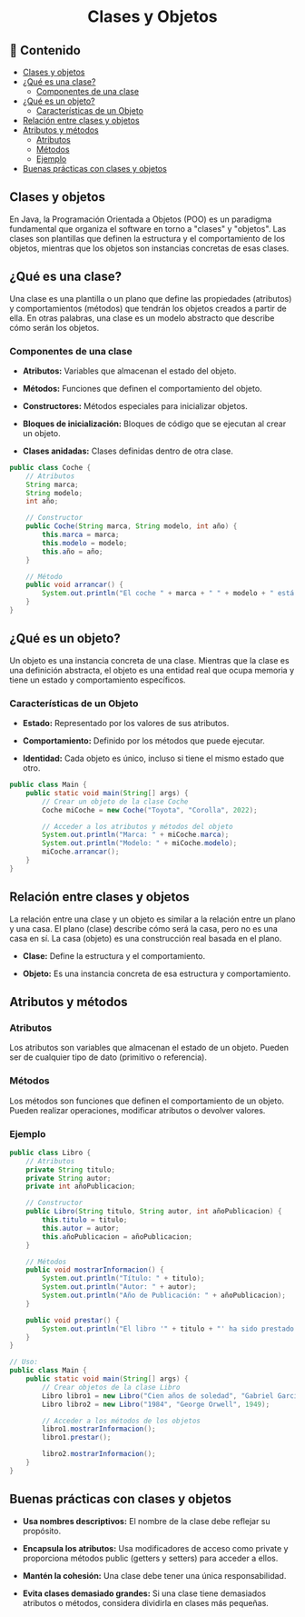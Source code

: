 <h1 align="center">Clases y Objetos</h1>

<h2>📑 Contenido</h2>

- [Clases y objetos](#clases-y-objetos)
- [¿Qué es una clase?](#qué-es-una-clase)
  - [Componentes de una clase](#componentes-de-una-clase)
- [¿Qué es un objeto?](#qué-es-un-objeto)
  - [Características de un Objeto](#características-de-un-objeto)
- [Relación entre clases y objetos](#relación-entre-clases-y-objetos)
- [Atributos y métodos](#atributos-y-métodos)
  - [Atributos](#atributos)
  - [Métodos](#métodos)
  - [Ejemplo](#ejemplo)
- [Buenas prácticas con clases y objetos](#buenas-prácticas-con-clases-y-objetos)

## Clases y objetos

En Java, la Programación Orientada a Objetos (POO) es un paradigma fundamental que organiza el software en torno a "clases" y "objetos". Las clases son plantillas que definen la estructura y el comportamiento de los objetos, mientras que los objetos son instancias concretas de esas clases.

## ¿Qué es una clase?

Una clase es una plantilla o un plano que define las propiedades (atributos) y comportamientos (métodos) que tendrán los objetos creados a partir de ella. En otras palabras, una clase es un modelo abstracto que describe cómo serán los objetos.

### Componentes de una clase

- **Atributos:** Variables que almacenan el estado del objeto.

- **Métodos:** Funciones que definen el comportamiento del objeto.

- **Constructores:** Métodos especiales para inicializar objetos.

- **Bloques de inicialización:** Bloques de código que se ejecutan al crear un objeto.

- **Clases anidadas:** Clases definidas dentro de otra clase.

```java
public class Coche {
    // Atributos
    String marca;
    String modelo;
    int año;

    // Constructor
    public Coche(String marca, String modelo, int año) {
        this.marca = marca;
        this.modelo = modelo;
        this.año = año;
    }

    // Método
    public void arrancar() {
        System.out.println("El coche " + marca + " " + modelo + " está arrancando.");
    }
}
```

## ¿Qué es un objeto?

Un objeto es una instancia concreta de una clase. Mientras que la clase es una definición abstracta, el objeto es una entidad real que ocupa memoria y tiene un estado y comportamiento específicos.

### Características de un Objeto

- **Estado:** Representado por los valores de sus atributos.

- **Comportamiento:** Definido por los métodos que puede ejecutar.

- **Identidad:** Cada objeto es único, incluso si tiene el mismo estado que otro.

```java
public class Main {
    public static void main(String[] args) {
        // Crear un objeto de la clase Coche
        Coche miCoche = new Coche("Toyota", "Corolla", 2022);

        // Acceder a los atributos y métodos del objeto
        System.out.println("Marca: " + miCoche.marca);
        System.out.println("Modelo: " + miCoche.modelo);
        miCoche.arrancar();
    }
}
```

## Relación entre clases y objetos

La relación entre una clase y un objeto es similar a la relación entre un plano y una casa. El plano (clase) describe cómo será la casa, pero no es una casa en sí. La casa (objeto) es una construcción real basada en el plano.

- **Clase:** Define la estructura y el comportamiento.

- **Objeto:** Es una instancia concreta de esa estructura y comportamiento.

## Atributos y métodos

### Atributos

Los atributos son variables que almacenan el estado de un objeto. Pueden ser de cualquier tipo de dato (primitivo o referencia).

### Métodos

Los métodos son funciones que definen el comportamiento de un objeto. Pueden realizar operaciones, modificar atributos o devolver valores.

### Ejemplo

```java
public class Libro {
    // Atributos
    private String titulo;
    private String autor;
    private int añoPublicacion;

    // Constructor
    public Libro(String titulo, String autor, int añoPublicacion) {
        this.titulo = titulo;
        this.autor = autor;
        this.añoPublicacion = añoPublicacion;
    }

    // Métodos
    public void mostrarInformacion() {
        System.out.println("Título: " + titulo);
        System.out.println("Autor: " + autor);
        System.out.println("Año de Publicación: " + añoPublicacion);
    }

    public void prestar() {
        System.out.println("El libro '" + titulo + "' ha sido prestado.");
    }
}

// Uso:
public class Main {
    public static void main(String[] args) {
        // Crear objetos de la clase Libro
        Libro libro1 = new Libro("Cien años de soledad", "Gabriel García Márquez", 1967);
        Libro libro2 = new Libro("1984", "George Orwell", 1949);

        // Acceder a los métodos de los objetos
        libro1.mostrarInformacion();
        libro1.prestar();

        libro2.mostrarInformacion();
    }
}
```

## Buenas prácticas con clases y objetos

- **Usa nombres descriptivos:** El nombre de la clase debe reflejar su propósito.

- **Encapsula los atributos:** Usa modificadores de acceso como private y proporciona métodos public (getters y setters) para acceder a ellos.

- **Mantén la cohesión:** Una clase debe tener una única responsabilidad.

- **Evita clases demasiado grandes:** Si una clase tiene demasiados atributos o métodos, considera dividirla en clases más pequeñas.
